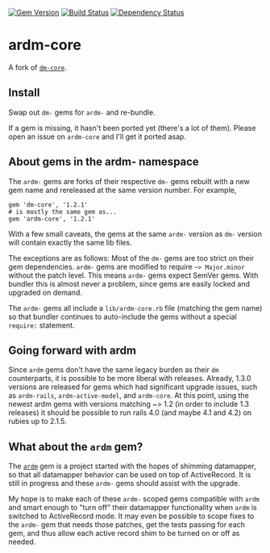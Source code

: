 [![Gem Version](https://badge.fury.io/rb/ardm-core.png)][gem]
[![Build Status](https://travis-ci.org/ar-dm/ardm-core.png?branch=master)][travis]
[![Dependency Status](https://gemnasium.com/ar-dm/ardm-core.png?travis)][gemnasium]

[gem]: https://rubygems.org/gems/ardm-core
[travis]: https://travis-ci.org/ar-dm/ardm-core
[gemnasium]: https://gemnasium.com/ar-dm/ardm-core


# ardm-core

A fork of [`dm-core`](https://github.com/datamapper/dm-core).

## Install

Swap out `dm-` gems for `ardm-` and re-bundle.

If a gem is missing, it hasn't been ported yet (there's a lot of them).
Please open an issue on `ardm-core` and I'll get it ported asap.

## About gems in the ardm- namespace

The `ardm-` gems are forks of their respective `dm-` gems rebuilt with a new
gem name and rereleased at the same version number. For example,

    gem 'dm-core', '1.2.1'
    # is mostly the same gem as...
    gem 'ardm-core', '1.2.1'

With a few small caveats, the gems at the same `ardm-` version as `dm-` version
will contain exactly the same lib files.

The exceptions are as follows: Most of the `dm-` gems are too strict on their
gem dependencies. `ardm-` gems are modified to require `~> Major.minor` without
the patch level. This means `ardm-` gems expect SemVer gems. With bundler this
is almost never a problem, since gems are easily locked and upgraded on demand.

The `ardm-` gems all include a `lib/ardm-core.rb` file (matching the gem name)
so that bundler continues to auto-include the gems without a special `require:`
statement.

## Going forward with ardm

Since `ardm` gems don't have the same legacy burden as their `dm` counterparts,
it is possible to be more liberal with releases. Already, 1.3.0 versions are
released for gems which had significant upgrade issues, such as `ardm-rails`,
`ardm-active-model`, and `ardm-core`. At this point, using the newest ardm
gems with versions matching ~> 1.2 (in order to include 1.3 releases) it should
be possible to run rails 4.0 (and maybe 4.1 and 4.2) on rubies up to 2.1.5.

## What about the `ardm` gem?

The [`ardm`](https://github.com/engineyard/ardm) gem is a project started
with the hopes of shimming datamapper, so that all datamapper behavior can
be used on top of ActiveRecord. It is still in progress and these `ardm-`
gems should assist with the upgrade.

My hope is to make each of these `ardm-` scoped gems compatible with `ardm`
and smart enough to "turn off" their datamapper functionality when `ardm` is
switched to ActiveRecord mode. It may even be possible to scope fixes to the
`ardm-` gem that needs those patches, get the tests passing for each gem,
and thus allow each active record shim to be turned on or off as needed.
